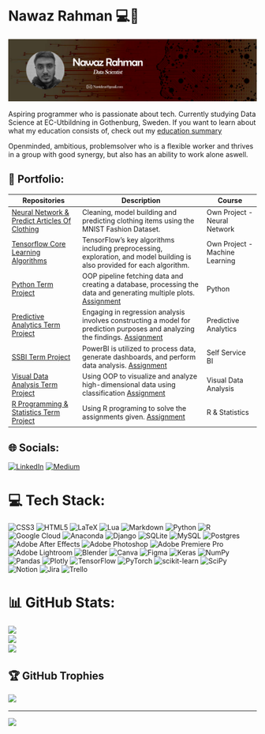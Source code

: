 # Nawaz Rahman :computer::robot:

![Banner](banner.png)

Aspiring programmer who is passionate about tech. Currently studying Data Science at EC-Utbildning in Gothenburg, Sweden. If you want to learn about what my education consists of, check out my [education summary][es]

Openminded, ambitious, problemsolver who is a flexible worker and thrives in a group with good synergy, but also has an ability to work alone aswell.


## :briefcase: Portfolio:
| Repositories                   | Description                        | Course                    |
| ------------------------------ | ---------------------------------- | ------------------------- |
|[Neural Network & Predict Articles Of Clothing][nn] | Cleaning, model building and predicting clothing items using the MNIST Fashion Dataset. | Own Project - Neural Network |
|[Tensorflow Core Learning Algorithms][tf] | TensorFlow’s key algorithms including preprocessing, exploration, and model building is also provided for each algorithm. | Own Project - Machine Learning|
|[Python Term Project][pyt] | OOP pipeline fetching data and creating a database, processing the data and generating multiple plots. [Assignment][pyt-as] | Python |
|[Predictive Analytics Term Project][pre] | Engaging in regression analysis involves constructing a model for prediction purposes and analyzing the findings. [Assignment][pre-as] | Predictive Analytics |
|[SSBI Term Project][ssbi] | PowerBI is utilized to process data, generate dashboards, and perform data analysis. [Assignment][ssbi-as] | Self Service BI |
|[Visual Data Analysis Term Project][vis] | Using OOP to visualize and analyze high-dimensional data using classification [Assignment][vis-as] | Visual Data Analysis |
|[R Programming & Statistics Term Project][r] | Using R programing to solve the assignments given. [Assignment][r-as] | R & Statistics |


[es]: https://github.com/Shahmaan/Shahmaan/blob/main/Courses_info.md
[nn]: https://github.com/Shahmaan/Neural_Networks/blob/main/Neural_Networks.ipynb
[tf]: https://github.com/Shahmaan/TensorFlow_MachineLearning/blob/main/TensorFlow_MachineLearning.ipynb
[pyt]: https://github.com/Shahmaan/Python-Course/tree/main/Term%20Project
[pre]: https://github.com/Shahmaan/Predictive-Analytics-Course/blob/main/Term%20Project/Nawaz_Rahman_Prediktiv_analys_VG.ipynb
[ssbi]: https://github.com/Shahmaan/Self-Service-Bi-Course/tree/main/Term%20Project
[vis]: https://github.com/Shahmaan/Visual-Data-Analysis-Course/tree/main/Term%20Project
[r]: https://github.com/Shahmaan/R-Statistics-Course/tree/main/Term%20Project

[pyt-as]: https://github.com/Shahmaan/Python-Course/blob/main/Term%20Project/Python_Assignment.pdf
[pre-as]: https://github.com/Shahmaan/Predictive-Analytics-Course/blob/main/Term%20Project/Prediktiv_analys_Assignment.pdf
[ssbi-as]: https://github.com/Shahmaan/Self-Service-Bi-Course/blob/main/Term%20Project/Assignment_SSBI.pdf
[vis-as]: https://github.com/Shahmaan/Visual-Data-Analysis-Course/blob/main/Term%20Project/Visuell_data_analys_Assignment.pdf
[r-as]: https://github.com/Shahmaan/R-Statistics-Course/blob/main/Term%20Project/Assignment_R_och_statistik.pdf


## 🌐 Socials:
[![LinkedIn](https://img.shields.io/badge/LinkedIn-%230077B5.svg?logo=linkedin&logoColor=white)](https://linkedin.com/in/nawazrahman) [![Medium](https://img.shields.io/badge/Medium-12100E?logo=medium&logoColor=white)](https://medium.com/@nawazrahman) 


[linkedin]: https://www.linkedin.com/in/daniel-nilsson-a3a65b241/

# 💻 Tech Stack:
![CSS3](https://img.shields.io/badge/css3-%231572B6.svg?style=for-the-badge&logo=css3&logoColor=white) ![HTML5](https://img.shields.io/badge/html5-%23E34F26.svg?style=for-the-badge&logo=html5&logoColor=white) ![LaTeX](https://img.shields.io/badge/latex-%23008080.svg?style=for-the-badge&logo=latex&logoColor=white) ![Lua](https://img.shields.io/badge/lua-%232C2D72.svg?style=for-the-badge&logo=lua&logoColor=white) ![Markdown](https://img.shields.io/badge/markdown-%23000000.svg?style=for-the-badge&logo=markdown&logoColor=white) ![Python](https://img.shields.io/badge/python-3670A0?style=for-the-badge&logo=python&logoColor=ffdd54) ![R](https://img.shields.io/badge/r-%23276DC3.svg?style=for-the-badge&logo=r&logoColor=white) ![Google Cloud](https://img.shields.io/badge/Google%20Cloud-%234285F4.svg?style=for-the-badge&logo=google-cloud&logoColor=white) ![Anaconda](https://img.shields.io/badge/Anaconda-%2344A833.svg?style=for-the-badge&logo=anaconda&logoColor=white) ![Django](https://img.shields.io/badge/django-%23092E20.svg?style=for-the-badge&logo=django&logoColor=white) ![SQLite](https://img.shields.io/badge/sqlite-%2307405e.svg?style=for-the-badge&logo=sqlite&logoColor=white) ![MySQL](https://img.shields.io/badge/mysql-%2300f.svg?style=for-the-badge&logo=mysql&logoColor=white) ![Postgres](https://img.shields.io/badge/postgres-%23316192.svg?style=for-the-badge&logo=postgresql&logoColor=white) ![Adobe After Effects](https://img.shields.io/badge/Adobe%20After%20Effects-9999FF.svg?style=for-the-badge&logo=Adobe%20After%20Effects&logoColor=white) ![Adobe Photoshop](https://img.shields.io/badge/adobephotoshop-%2331A8FF.svg?style=for-the-badge&logo=adobephotoshop&logoColor=white) ![Adobe Premiere Pro](https://img.shields.io/badge/Adobe%20Premiere%20Pro-9999FF.svg?style=for-the-badge&logo=Adobe%20Premiere%20Pro&logoColor=white) ![Adobe Lightroom](https://img.shields.io/badge/Adobe%20Lightroom-31A8FF.svg?style=for-the-badge&logo=Adobe%20Lightroom&logoColor=white) ![Blender](https://img.shields.io/badge/blender-%23F5792A.svg?style=for-the-badge&logo=blender&logoColor=white) ![Canva](https://img.shields.io/badge/Canva-%2300C4CC.svg?style=for-the-badge&logo=Canva&logoColor=white) 	![Figma](https://img.shields.io/badge/figma-%23F24E1E.svg?style=for-the-badge&logo=figma&logoColor=white) ![Keras](https://img.shields.io/badge/Keras-%23D00000.svg?style=for-the-badge&logo=Keras&logoColor=white) ![NumPy](https://img.shields.io/badge/numpy-%23013243.svg?style=for-the-badge&logo=numpy&logoColor=white) ![Pandas](https://img.shields.io/badge/pandas-%23150458.svg?style=for-the-badge&logo=pandas&logoColor=white) ![Plotly](https://img.shields.io/badge/Plotly-%233F4F75.svg?style=for-the-badge&logo=plotly&logoColor=white) ![TensorFlow](https://img.shields.io/badge/TensorFlow-%23FF6F00.svg?style=for-the-badge&logo=TensorFlow&logoColor=white) ![PyTorch](https://img.shields.io/badge/PyTorch-%23EE4C2C.svg?style=for-the-badge&logo=PyTorch&logoColor=white) ![scikit-learn](https://img.shields.io/badge/scikit--learn-%23F7931E.svg?style=for-the-badge&logo=scikit-learn&logoColor=white) ![SciPy](https://img.shields.io/badge/SciPy-%230C55A5.svg?style=for-the-badge&logo=scipy&logoColor=%white) ![Notion](https://img.shields.io/badge/Notion-%23000000.svg?style=for-the-badge&logo=notion&logoColor=white) ![Jira](https://img.shields.io/badge/jira-%230A0FFF.svg?style=for-the-badge&logo=jira&logoColor=white) ![Trello](https://img.shields.io/badge/Trello-%23026AA7.svg?style=for-the-badge&logo=Trello&logoColor=white)
# 📊 GitHub Stats:
![](https://github-readme-stats.vercel.app/api?username=Shahmaan&theme=radical&hide_border=false&include_all_commits=true&count_private=true)<br/>
![](https://github-readme-streak-stats.herokuapp.com/?user=Shahmaan&theme=radical&hide_border=false)<br/>
![](https://github-readme-stats.vercel.app/api/top-langs/?username=Shahmaan&theme=radical&hide_border=false&include_all_commits=true&count_private=true&layout=compact)

## 🏆 GitHub Trophies
![](https://github-profile-trophy.vercel.app/?username=Shahmaan&theme=radical&no-frame=false&no-bg=false&margin-w=4)

---
[![](https://visitcount.itsvg.in/api?id=Shahmaan&icon=0&color=12)](https://visitcount.itsvg.in)
